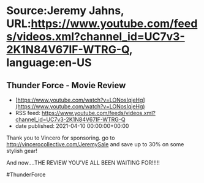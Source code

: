 # Source:Jeremy Jahns, URL:https://www.youtube.com/feeds/videos.xml?channel_id=UC7v3-2K1N84V67IF-WTRG-Q, language:en-US

## Thunder Force - Movie Review
 - [https://www.youtube.com/watch?v=LONosIqjeHg](https://www.youtube.com/watch?v=LONosIqjeHg)
 - RSS feed: https://www.youtube.com/feeds/videos.xml?channel_id=UC7v3-2K1N84V67IF-WTRG-Q
 - date published: 2021-04-10 00:00:00+00:00

Thank you to Vincero for sponsoring.
go to http://vincerocollective.com/JeremySale and save up to 30% on some stylish gear!

And now....THE REVIEW YOU'VE ALL BEEN WAITING FOR!!!!!

#ThunderForce

